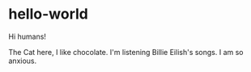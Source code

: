 # hello-world


Hi humans!

The Cat here, I like chocolate. I'm listening Billie Eilish's songs. I am so anxious.
